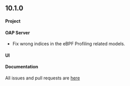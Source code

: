 ## 10.1.0

#### Project


#### OAP Server
* Fix wrong indices in the eBPF Profiling related models.


#### UI


#### Documentation



All issues and pull requests are [here](https://github.com/apache/skywalking/milestone/205?closed=1)
